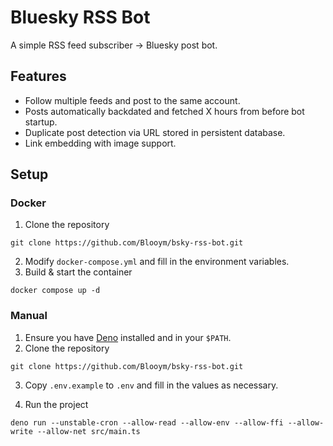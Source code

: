 # Bluesky RSS Bot

A simple RSS feed subscriber -> Bluesky post bot.

## Features

- Follow multiple feeds and post to the same account.
- Posts automatically backdated and fetched X hours from before bot startup.
- Duplicate post detection via URL stored in persistent database.
- Link embedding with image support.

## Setup

### Docker

1. Clone the repository

```
git clone https://github.com/Blooym/bsky-rss-bot.git
```

2. Modify `docker-compose.yml` and fill in the environment variables.
3. Build & start the container

```
docker compose up -d
```

### Manual

1. Ensure you have [Deno](https://deno.land) installed and in your `$PATH`.
2. Clone the repository

```
git clone https://github.com/Blooym/bsky-rss-bot.git
```

3. Copy `.env.example` to `.env` and fill in the values as necessary.

4. Run the project

```
deno run --unstable-cron --allow-read --allow-env --allow-ffi --allow-write --allow-net src/main.ts
```
